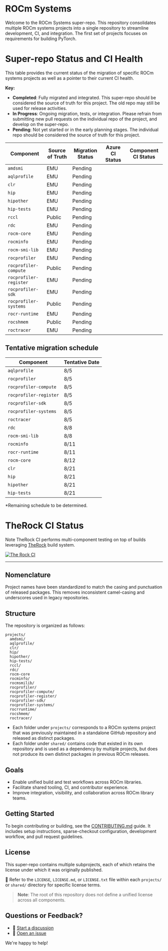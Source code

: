 # ROCm Systems

Welcome to the ROCm Systems super-repo. This repository consolidates multiple ROCm systems projects into a single repository to streamline development, CI, and integration. The first set of projects focuses on requirements for building PyTorch.

# Super-repo Status and CI Health

This table provides the current status of the migration of specific ROCm systems projects as well as a pointer to their current CI health.

**Key:**
- **Completed**: Fully migrated and integrated. This super-repo should be considered the source of truth for this project. The old repo may still be used for release activities.
- **In Progress**: Ongoing migration, tests, or integration. Please refrain from submitting new pull requests on the individual repo of the project, and develop on the super-repo.
- **Pending**: Not yet started or in the early planning stages. The individual repo should be considered the source of truth for this project.

| Component              | Source of Truth | Migration Status | Azure CI Status                       | Component CI Status                   |
|------------------------|-----------------|------------------|---------------------------------------|---------------------------------------|
| `amdsmi`               | EMU             | Pending          |                                       |                                       |
| `aqlprofile`           | EMU             | Pending          |                                       |                                       |
| `clr`                  | EMU             | Pending          |                                       |                                       |
| `hip`                  | EMU             | Pending          |                                       |                                       |
| `hipother`             | EMU             | Pending          |                                       |                                       |
| `hip-tests`            | EMU             | Pending          |                                       |                                       |
| `rccl`                 | Public          | Pending          |                                       |                                       |
| `rdc`                  | EMU             | Pending          |                                       |                                       |
| `rocm-core`            | EMU             | Pending          |                                       |                                       |
| `rocminfo`             | EMU             | Pending          |                                       |                                       |
| `rocm-smi-lib`         | EMU             | Pending          |                                       |                                       |
| `rocprofiler`          | EMU             | Pending          |                                       |                                       |
| `rocprofiler-compute`  | Public          | Pending          |                                       |                                       |
| `rocprofiler-register` | EMU             | Pending          |                                       |                                       |
| `rocprofiler-sdk`      | EMU             | Pending          |                                       |                                       |
| `rocprofiler-systems`  | Public          | Pending          |                                       |                                       |
| `rocr-runtime`         | EMU             | Pending          |                                       |                                       |
| `rocshmem`             | Public          | Pending          |                                       |                                       |
| `roctracer`            | EMU             | Pending          |                                       |                                       |


## Tentative migration schedule

| Component              | Tentative Date |
|------------------------|----------------|
| `aqlprofile`           | 8/5            |
| `rocprofiler`          | 8/5            |
| `rocprofiler-compute`  | 8/5            |
| `rocprofiler-register` | 8/5            |
| `rocprofiler-sdk`      | 8/5            |
| `rocprofiler-systems`  | 8/5            |
| `roctracer`            | 8/5            |
| `rdc`                  | 8/8            |
| `rocm-smi-lib`         | 8/8            |
| `rocminfo`             | 8/11           |
| `rocr-runtime`         | 8/11           |
| `rocm-core`            | 8/12           |
| `clr`                  | 8/21           |
| `hip`                  | 8/21           |
| `hipother`             | 8/21           |
| `hip-tests`            | 8/21           |

*Remaining schedule to be determined.

# TheRock CI Status

Note TheRock CI performs multi-component testing on top of builds leveraging [TheRock](https://github.com/ROCm/TheRock) build system.

[![The Rock CI](https://github.com/ROCm/rocm-systems/actions/workflows/therock-ci.yml/badge.svg?branch%3Adevelop+event%3Apush)](https://github.com/ROCm/rocm-systems/actions/workflows/therock-ci.yml?query=branch%3Adevelop+event%3Apush)

---

## Nomenclature

Project names have been standardized to match the casing and punctuation of released packages. This removes inconsistent camel-casing and underscores used in legacy repositories.

## Structure

The repository is organized as follows:

```
projects/
  amdsmi/
  aqlprofile/
  clr/
  hip/
  hipother/
  hip-tests/
  rccl/
  rdc/
  rocm-core
  rocminfo/
  rocmsmilib/
  rocprofiler/
  rocprofiler-compute/
  rocprofiler-register/
  rocprofiler-sdk/
  rocprofiler-systems/
  rocrruntime/
  rocshmem/
  roctracer/
```

- Each folder under `projects/` corresponds to a ROCm systems project that was previously maintained in a standalone GitHub repository and released as distinct packages.
- Each folder under `shared/` contains code that existed in its own repository and is used as a dependency by multiple projects, but does not produce its own distinct packages in previous ROCm releases.

## Goals

- Enable unified build and test workflows across ROCm libraries.
- Facilitate shared tooling, CI, and contributor experience.
- Improve integration, visibility, and collaboration across ROCm library teams.

## Getting Started

To begin contributing or building, see the [CONTRIBUTING.md](./CONTRIBUTING.md) guide. It includes setup instructions, sparse-checkout configuration, development workflow, and pull request guidelines.

## License

This super-repo contains multiple subprojects, each of which retains the license under which it was originally published.

📁 Refer to the `LICENSE`, `LICENSE.md`, or `LICENSE.txt` file within each `projects/` or `shared/` directory for specific license terms.

> **Note**: The root of this repository does not define a unified license across all components.

## Questions or Feedback?

- 💬 [Start a discussion](https://github.com/ROCm/rocm-systems/discussions)
- 🐞 [Open an issue](https://github.com/ROCm/rocm-systems/issues)

We're happy to help!
